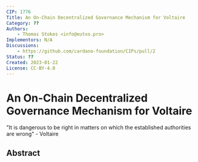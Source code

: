 ```yaml
---
CIP: 1776
Title: An On-Chain Decentralized Governance Mechanism for Voltaire
Category: ??
Authors:
    - Thomas Stokes <info@eutxo.pro>
Implementors: N/A
Discussions:
    - https://github.com/cardano-foundation/CIPs/pull/2
Status: ??
Created: 2023-01-22
License: CC-BY-4.0
---
```


# An On-Chain Decentralized Governance Mechanism for Voltaire
"It is dangerous to be right in matters on which the established authorities are wrong" - Voltaire

## Abstract

